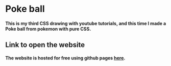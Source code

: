 # Poke ball
####  This is my third CSS drawing with youtube tutorials, and this time I made a Poke ball from pokemon with pure CSS.
## Link to open the website
#### The website is hosted for free using github pages [here](https://georgenasseem.github.io/poke-ball/).


